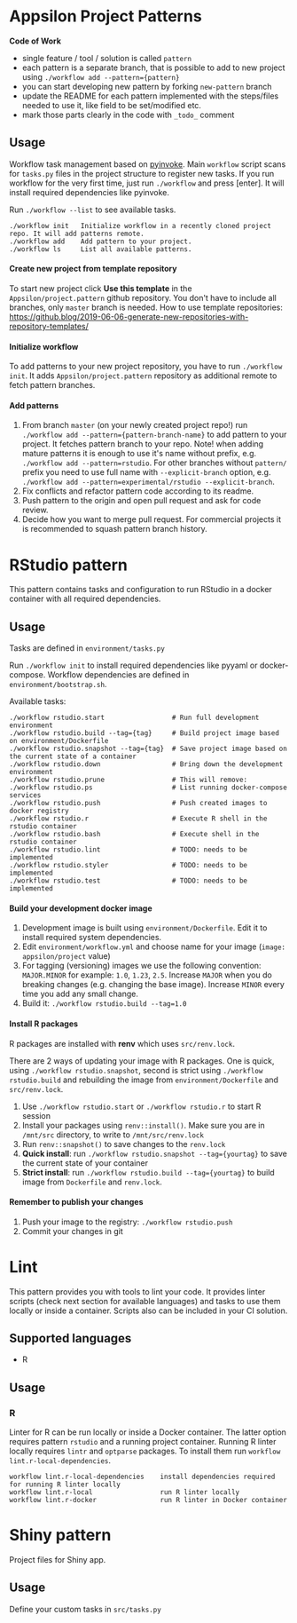# Appsilon Project Patterns

**Code of Work**
 - single feature / tool / solution is called `pattern`
 - each pattern is a separate branch, that is possible to add to new project using `./workflow add --pattern={pattern}`
 - you can start developing new pattern by forking `new-pattern` branch
 - update the README for each pattern implemented with the steps/files needed to use it, like field to be set/modified etc.
 - mark those parts clearly in the code with `_todo_` comment

## Usage

Workflow task management based on [pyinvoke](https://www.pyinvoke.org/).
Main `workflow` script scans for `tasks.py` files in the project structure to register new tasks.
If you run workflow for the very first time, just run `./workflow` and press [enter].
It will install required dependencies like pyinvoke.

Run `./workflow --list` to see available tasks.

```
./workflow init   Initialize workflow in a recently cloned project repo. It will add patterns remote.
./workflow add    Add pattern to your project.
./workflow ls     List all available patterns.
```

#### Create new project from template repository

To start new project click **Use this template** in the `Appsilon/project.pattern` github repository.
You don't have to include all branches, only `master` branch is needed.
How to use template repositories: https://github.blog/2019-06-06-generate-new-repositories-with-repository-templates/

#### Initialize workflow

To add patterns to your new project repository, you have to run `./workflow init`.
It adds `Appsilon/project.pattern` repository as additional remote to fetch pattern branches.

#### Add patterns

1. From branch `master` (on your newly created project repo!) run `./workflow add --pattern={pattern-branch-name}` to add pattern to your project. It fetches pattern branch to your repo.
Note! when adding mature patterns it is enough to use it's name without prefix, e.g. `./workflow add --pattern=rstudio`. For other branches without `pattern/` prefix you need to use full name with `--explicit-branch` option, e.g. `./workflow add --pattern=experimental/rstudio --explicit-branch`.
2. Fix conflicts and refactor pattern code according to its readme.
3. Push pattern to the origin and open pull request and ask for code review.
4. Decide how you want to merge pull request. For commercial projects it is recommended to squash pattern branch history.

# RStudio pattern

This pattern contains tasks and configuration to run RStudio in a docker container with all required dependencies.

## Usage

Tasks are defined in `environment/tasks.py`

Run `./workflow init` to install required dependencies like pyyaml or docker-compose.
Workflow dependencies are defined in `environment/bootstrap.sh`.

Available tasks:

```
./workflow rstudio.start                 # Run full development environment
./workflow rstudio.build --tag={tag}     # Build project image based on environment/Dockerfile
./workflow rstudio.snapshot --tag={tag}  # Save project image based on the current state of a container
./workflow rstudio.down                  # Bring down the development environment
./workflow rstudio.prune                 # This will remove:
./workflow rstudio.ps                    # List running docker-compose services
./workflow rstudio.push                  # Push created images to docker registry
./workflow rstudio.r                     # Execute R shell in the rstudio container
./workflow rstudio.bash                  # Execute shell in the rstudio container
./workflow rstudio.lint                  # TODO: needs to be implemented
./workflow rstudio.styler                # TODO: needs to be implemented
./workflow rstudio.test                  # TODO: needs to be implemented
```

#### Build your development docker image

1. Development image is built using `environment/Dockerfile`. Edit it to install required system dependencies.
1. Edit `environment/workflow.yml` and choose name for your image (`image: appsilon/project` value)
1. For tagging (versioning) images we use the following convention: `MAJOR.MINOR` for example: `1.0`, `1.23`, `2.5`. Increase `MAJOR` when you do breaking changes (e.g. changing the base image). Increase `MINOR` every time you add any small change.
1. Build it: `./workflow rstudio.build --tag=1.0`

#### Install R packages

R packages are installed with **renv** which uses `src/renv.lock`.

There are 2 ways of updating your image with R packages. One is quick, using `./workflow rstudio.snapshot`, second is strict using `./workflow rstudio.build` and rebuilding the image from `environment/Dockerfile` and `src/renv.lock`.

1. Use `./workflow rstudio.start` or `./workflow rstudio.r` to start R session
1. Install your packages using `renv::install()`. Make sure you are in `/mnt/src` directory, to write to `/mnt/src/renv.lock`
1. Run `renv::snapshot()` to save changes to the `renv.lock`
1. **Quick install**: run `./workflow rstudio.snapshot --tag={yourtag}` to save the current state of your container
1. **Strict install**: run `./workflow rstudio.build --tag={yourtag}` to build image from `Dockerfile` and `renv.lock`.

#### Remember to publish your changes

1. Push your image to the registry: `./workflow rstudio.push`
1. Commit your changes in git

# Lint

This pattern provides you with tools to lint your code. It provides linter scripts (check next section for available languages) and tasks to use them locally or inside a container. Scripts also can be included in your CI solution.

## Supported languages

* R

## Usage

### R

Linter for R can be run locally or inside a Docker container. The latter option requires pattern `rstudio` and a running project container. Running R linter locally requires `lintr` and `optparse` packages. To install them run `workflow lint.r-local-dependencies`.

```{shell}
workflow lint.r-local-dependencies    install dependencies required for running R linter locally
workflow lint.r-local                 run R linter locally
workflow lint.r-docker                run R linter in Docker container
```

# Shiny pattern

Project files for Shiny app.

## Usage

Define your custom tasks in `src/tasks.py`
